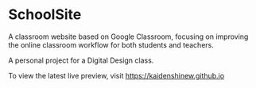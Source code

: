 # SchoolSite

A classroom website based on Google Classroom, focusing on improving the online classroom workflow for both students and teachers.

A personal project for a Digital Design class.

To view the latest live preview, visit https://kaidenshinew.github.io
